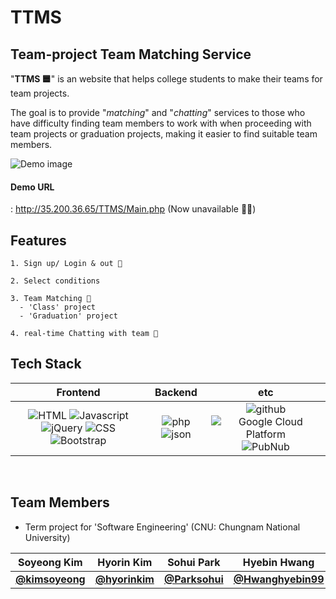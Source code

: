 # TTMS
## Team-project Team Matching Service
"<b>TTMS 🟦</b>" is an website that helps college students to make their teams for team projects.

The goal is to provide "<i>matching</i>" and "<i>chatting</i>" services to those who have difficulty finding team members to work with when proceeding with team projects or graduation projects, making it easier to find suitable team members.
<br/>


![Demo image](https://user-images.githubusercontent.com/43427380/107356912-c4311100-6b14-11eb-89fa-71cf741c0274.png)

#### Demo URL
: http://35.200.36.65/TTMS/Main.php (Now unavailable 💸💸)
<br/>


## Features
```
1. Sign up/ Login & out 👤

2. Select conditions

3. Team Matching 👥
  - 'Class' project
  - 'Graduation' project
 
4. real-time Chatting with team 💬
```


## Tech Stack

|    Frontend    |      Backend      |         etc        |
| :------------: | :---------------: | :----------------: |
| ![HTML](https://img.shields.io/badge/html-v5-9cf?logo=html) ![Javascript](https://img.shields.io/badge/javascript-ES6+-yellow?logo=javascript) ![jQuery](https://img.shields.io/badge/jquery-latest-orange?logo=jquery) ![CSS](https://img.shields.io/badge/css-blue?logo=css) ![Bootstrap](https://img.shields.io/badge/bootstrap-v3.3.0-9cf?logo=bootstrap) | ![php](https://img.shields.io/badge/php-v7-blue?logo=php) ![json](https://img.shields.io/badge/json-database-lightpurple?logo=json) | ![github](https://img.shields.io/badge/github-gray?logo=github) ![Google Cloud Platform](https://img.shields.io/badge/Google_Cloud_Platform-VM_instance-red?logo=gcp) ![PubNub](https://img.shields.io/badge/PubNub-chatting_API-pink)|


<br/>

## Team Members
- Term project for 'Software Engineering' (CNU: Chungnam National University)

| Soyeong Kim | Hyorin Kim | Sohui Park | Hyebin Hwang |
|:---:|:---:|:---:|:---:|
| [**@kimsoyeong**](https://github.com/kimsoyeong) | [**@hyorinkim**](https://github.com/hyorinkim) | [**@Parksohui**](https://github.com/Parksohui) | [**@Hwanghyebin99**](https://github.com/Hwanghyebin99) 
